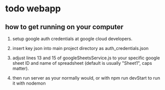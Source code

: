 # todo webapp
## how to get running on your computer

1. setup google auth credentials at google cloud developers.

2. insert key json into main project directory as auth_credentials.json

3. adjust lines 13 and 15 of googleSheetsService.js to your specific google sheet ID and name of spreadsheet (default is usually "Sheet1", caps matter).

4. then run server as your normally would, or with npm run devStart to run it with nodemon
